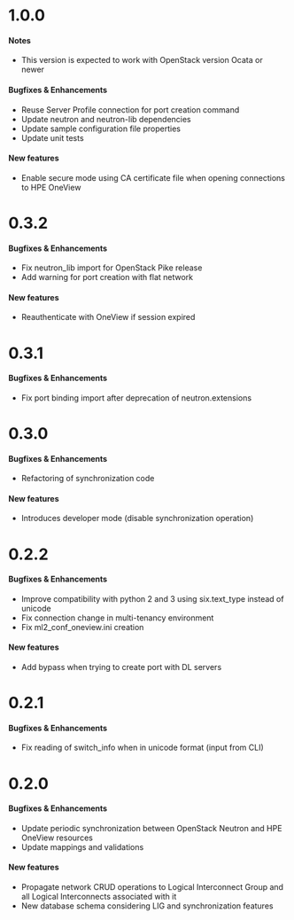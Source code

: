 # 1.0.0

#### Notes
- This version is expected to work with OpenStack version Ocata or newer

#### Bugfixes & Enhancements
- Reuse Server Profile connection for port creation command
- Update neutron and neutron-lib dependencies
- Update sample configuration file properties
- Update unit tests

#### New features
- Enable secure mode using CA certificate file when opening connections to HPE OneView


# 0.3.2

#### Bugfixes & Enhancements
- Fix neutron_lib import for OpenStack Pike release
- Add warning for port creation with flat network

#### New features
- Reauthenticate with OneView if session expired


# 0.3.1

#### Bugfixes & Enhancements
- Fix port binding import after deprecation of neutron.extensions


# 0.3.0

#### Bugfixes & Enhancements
- Refactoring of synchronization code

#### New features
- Introduces developer mode (disable synchronization operation)


# 0.2.2

#### Bugfixes & Enhancements
- Improve compatibility with python 2 and 3 using six.text_type instead of unicode
- Fix connection change in multi-tenancy environment
- Fix ml2_conf_oneview.ini creation

#### New features
- Add bypass when trying to create port with DL servers


# 0.2.1

#### Bugfixes & Enhancements
- Fix reading of switch_info when in unicode format (input from CLI)


# 0.2.0

#### Bugfixes & Enhancements
- Update periodic synchronization between OpenStack Neutron and HPE OneView resources
- Update mappings and validations

#### New features
- Propagate network CRUD operations to Logical Interconnect Group and all Logical Interconnects associated with it
- New database schema considering LIG and synchronization features
